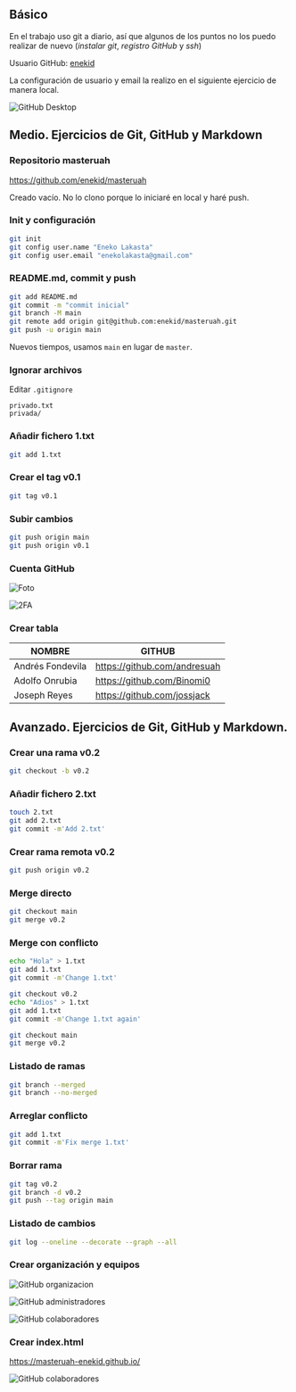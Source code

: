 ## Básico

En el trabajo uso git a diario, así que algunos de los puntos no los puedo realizar de nuevo (_instalar git_, _registro GitHub_ y _ssh_)

Usuario GitHub: [enekid](https://github.com/enekid)

La configuración de usuario y email la realizo en el siguiente ejercicio de manera local.

![GitHub Desktop](screenshots/github-desktop.png?raw=true)

## Medio. Ejercicios de Git, GitHub y Markdown

### Repositorio masteruah

https://github.com/enekid/masteruah

Creado vacío. No lo clono porque lo iniciaré en local y haré push.

### Init y configuración

```bash
git init
git config user.name "Eneko Lakasta"
git config user.email "enekolakasta@gmail.com"
```

### README.md, commit y push

```bash
git add README.md
git commit -m "commit inicial"
git branch -M main
git remote add origin git@github.com:enekid/masteruah.git
git push -u origin main
```

Nuevos tiempos, usamos `main` en lugar de `master`.

### Ignorar archivos

Editar `.gitignore`

```
privado.txt
privada/
```

### Añadir fichero 1.txt

```bash
git add 1.txt
```

### Crear el tag v0.1

```bash
git tag v0.1
```

### Subir cambios

```bash
git push origin main
git push origin v0.1
```

### Cuenta GitHub

![Foto](screenshots/github-avatar.png?raw=true)

![2FA](screenshots/github-2FA.png?raw=true)

### Crear tabla

| NOMBRE           | GITHUB                       |
| ---------------- | ---------------------------- |
| Andrés Fondevila | https://github.com/andresuah |
| Adolfo Onrubia   | https://github.com/Binomi0   |
| Joseph Reyes     | https://github.com/jossjack  |

## Avanzado. Ejercicios de Git, GitHub y Markdown.

### Crear una rama v0.2

```bash
git checkout -b v0.2
```

### Añadir fichero 2.txt

```bash
touch 2.txt
git add 2.txt
git commit -m'Add 2.txt'
```

### Crear rama remota v0.2

```bash
git push origin v0.2
```

### Merge directo

```bash
git checkout main
git merge v0.2
```

### Merge con conflicto

```bash
echo "Hola" > 1.txt
git add 1.txt
git commit -m'Change 1.txt'

git checkout v0.2
echo "Adios" > 1.txt
git add 1.txt
git commit -m'Change 1.txt again'

git checkout main
git merge v0.2
```

### Listado de ramas

```bash
git branch --merged
git branch --no-merged
```

### Arreglar conflicto

```bash
git add 1.txt
git commit -m'Fix merge 1.txt'
```

### Borrar rama

```bash
git tag v0.2
git branch -d v0.2
git push --tag origin main
```

### Listado de cambios

```bash
git log --oneline --decorate --graph --all
```

### Crear organización y equipos

![GitHub organizacion](screenshots/organizacion.png)

![GitHub administradores](screenshots/administradores.png)

![GitHub colaboradores](screenshots/colaboradores.png)

### Crear index.html

https://masteruah-enekid.github.io/

![GitHub colaboradores](screenshots/github-pages.png)
